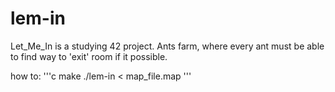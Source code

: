 # lem-in
Let_Me_In is a studying 42 project. Ants farm, where every ant must be able to find way to 'exit' room if it possible.

how to:
'''c
make
./lem-in < map_file.map
'''
